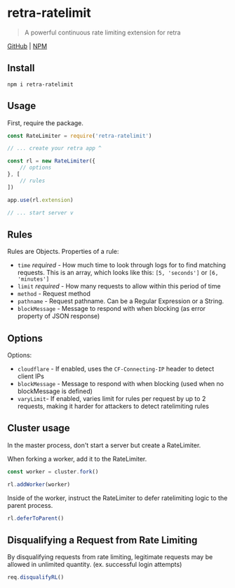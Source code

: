 # retra-ratelimit
> A powerful continuous rate limiting extension for retra

[GitHub](https://github.com/ethanent/retra-ratelimit) | [NPM](https://www.npmjs.com/package/retra-ratelimit)

## Install

```shell
npm i retra-ratelimit
```

## Usage

First, require the package.

```js
const RateLimiter = require('retra-ratelimit')
```

```js
// ... create your retra app ^

const rl = new RateLimiter({
	// options
}, [
	// rules
])

app.use(rl.extension)

// ... start server v
```

## Rules

Rules are Objects.
Properties of a rule:
- `time` *required* - How much time to look through logs for to find matching requests. This is an array, which looks like this: `[5, 'seconds']` or `[6, 'minutes']`
- `limit` *required* - How many requests to allow within this period of time
- `method` - Request method
- `pathname` - Request pathname. Can be a Regular Expression or a String.
- `blockMessage` - Message to respond with when blocking (as error property of JSON response)

## Options

Options:
- `cloudflare` - If enabled, uses the `CF-Connecting-IP` header to detect client IPs
- `blockMessage` - Message to respond with when blocking (used when no blockMessage is defined)
- `varyLimit`- If enabled, varies limit for rules per request by up to 2 requests, making it harder for attackers to detect ratelimiting rules

## Cluster usage

In the master process, don't start a server but create a RateLimiter.

When forking a worker, add it to the RateLimiter.

```js
const worker = cluster.fork()

rl.addWorker(worker)
```

Inside of the worker, instruct the RateLimiter to defer ratelimiting logic to the parent process.

```js
rl.deferToParent()
```

## Disqualifying a Request from Rate Limiting

By disqualifying requests from rate limiting, legitimate requests may be allowed in unlimited quantity. (ex. successful login attempts)

```js
req.disqualifyRL()
```